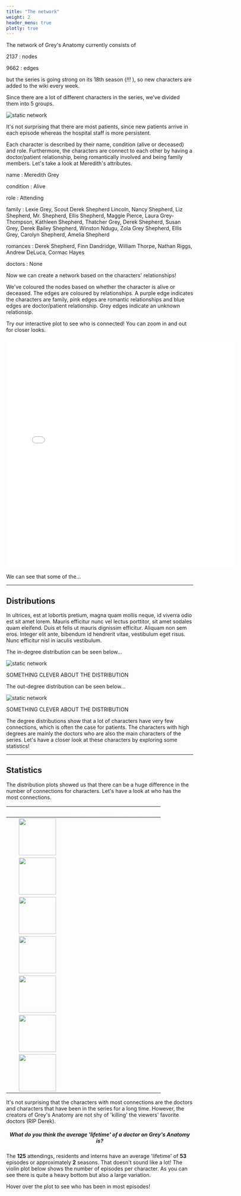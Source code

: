 ```yaml
---
title: "The network"
weight: 2
header_menu: true
plotly: true
---
```


The network of Grey's Anatomy currently consists of

2137
: nodes

9662
: edges

but the series is going strong on its 18th season (*!!!* ), so new characters are added to the wiki every week.

Since there are a lot of different characters in the series, we've divided them into 5 groups.

![static network](images/count.png)

It's not surprising that there are most patients, since new patients arrive in each episode whereas the hospital staff is more persistent.

Each character is described by their name, condition (alive or deceased) and role. Furthermore, the characters are connect to each other by having a doctor/patient relationship, being romantically involved and being family members. Let's take a look at Meredith's attributes.

name
: Meredith Grey

condition
: Alive

role
: Attending

family
: Lexie Grey, Scout Derek Shepherd Lincoln, Nancy Shepherd, Liz Shepherd, Mr. Shepherd, Ellis Shepherd, Maggie Pierce, Laura Grey-Thompson, Kathleen Shepherd, Thatcher Grey, Derek Shepherd, Susan Grey, Derek Bailey Shepherd, Winston Ndugu, Zola Grey Shepherd, Ellis Grey, Carolyn Shepherd, Amelia Shepherd

romances
: Derek Shepherd, Finn Dandridge, William Thorpe, Nathan Riggs, Andrew DeLuca, Cormac Hayes

doctors
: None

Now we can create a network based on the characters' relationships!

We've coloured the nodes based on whether the character is alive or deceased. The edges are coloured by relationships. A purple edge indicates the characters are family, pink edges are romantic relationships and blue edges are doctor/patient relationship. Grey edges indicate an unknown relationsip.

Try our interactive plot to see who is connected! You can zoom in and out for closer looks.

<div align="center">
    <iframe src="inter.html" sandbox="allow-same-origin allow-scripts" width=620px height=620px
    scrolling="no"
    seamless="seamless"
    frameborder="0"
     ></iframe>
</div>

We can see that some of the...

---

## Distributions

In ultrices, est at lobortis pretium, magna quam mollis neque, id viverra odio est sit amet lorem. Mauris efficitur nunc vel lectus porttitor, sit amet sodales quam eleifend. Duis et felis ut mauris dignissim efficitur. Aliquam non sem eros. Integer elit ante, bibendum id hendrerit vitae, vestibulum eget risus. Nunc efficitur nisl in iaculis vestibulum.

The in-degree distribution can be seen below...

![static network](images/in_degree.png)

SOMETHING CLEVER ABOUT THE DISTRIBUTION

The out-degree distribution can be seen below...

![static network](images/out_degree.png)

SOMETHING CLEVER ABOUT THE DISTRIBUTION

The degree distributions show that a lot of characters have very few connections, which is often the case for patients. The characters with high degrees are mainly the doctors who are also the main characters of the series. Let's have a closer look at these characters by exploring some statistics!

---

## Statistics

The distribution plots showed us that there can be a huge difference in the number of connections for characters. Let's have a look at who has the most connections.

<table style="color:white">
    <thead>
        <tr>
            <th style="color:white">#</th>
            <th>&nbsp;</th>
            <th style="color:white">Character</th>
            <th style="color:white">Connections</th>
            <th>&nbsp;</th>
        </tr>
    </thead>
    <tbody>
        <tr>
            <td style="background-color:rgba(0, 0, 0, 0);"> 1</td>
            <td style="background-color:rgba(0, 0, 0, 0);">
                <img src="images/mer.jpg" class="img_c" alt="Meredith" height="100">
            </td>
            <td style="background-color:rgba(0, 0, 0, 0);">Meredith Grey</td>
            <td style="background-color:rgba(0, 0, 0, 0);">381</td>
        </tr>
        <tr>
            <td style="background-color:rgba(0, 0, 0, 0);"> 2 </td>
            <td style="background-color:rgba(0, 0, 0, 0);">
                <img src="images/karev.jpg" class="img_c" alt="Karev" height="100">
            </td>
            <td style="background-color:rgba(0, 0, 0, 0);">Alex Karev</td>
            <td style="background-color:rgba(0, 0, 0, 0);">321</td>
        </tr>
        <tr>
            <td style="background-color:rgba(0, 0, 0, 0);"> 4 </td>
            <td style="background-color:rgba(0, 0, 0, 0);">
                <img src="images/bailey.jpg" class="img_c" alt="Miranda" height="100">
            </td>
            <td style="background-color:rgba(0, 0, 0, 0);">Miranda Bailey</td>
            <td style="background-color:rgba(0, 0, 0, 0);">319</td>
        </tr>
        <tr>
            <td style="background-color:rgba(0, 0, 0, 0);"> 3 </td>
            <td style="background-color:rgba(0, 0, 0, 0);">
                <img src="images/derek.jpg" class="img_c" alt="Derek" height="100">
            </td>
            <td style="background-color:rgba(0, 0, 0, 0);">Derek Shepherd</td>
            <td style="background-color:rgba(0, 0, 0, 0);">302</td>
        </tr>
         <tr>
            <td style="background-color:rgba(0, 0, 0, 0);"> 5 </td>
            <td style="background-color:rgba(0, 0, 0, 0);">
                <img src="images/yang.jpg" class="img_c" alt="Yang" height="100">
            </td>
            <td style="background-color:rgba(0, 0, 0, 0);">Cristina Yang</td>
            <td style="background-color:rgba(0, 0, 0, 0);">260</td>
        </tr>
         <tr>
            <td style="background-color:rgba(0, 0, 0, 0);"> 6 </td>
            <td style="background-color:rgba(0, 0, 0, 0);">
                <img src="images/richard.jpg" class="img_c" alt="Richard" height="100">
            </td>
            <td style="background-color:rgba(0, 0, 0, 0);">Richard Webber</td>
            <td style="background-color:rgba(0, 0, 0, 0);">252</td>
        </tr>
         <tr>
            <td style="background-color:rgba(0, 0, 0, 0);"> 7 </td>
            <td style="background-color:rgba(0, 0, 0, 0);">
                <img src="images/hunt.jpg" class="img_c" alt="Hunt" height="100">
            </td>
            <td style="background-color:rgba(0, 0, 0, 0);">Owen Hunt</td>
            <td style="background-color:rgba(0, 0, 0, 0);">237</td>
        </tr>
</table>

It's not surprising that the characters with most connections are the doctors and characters that have been in the series for a long time. However, the creators of Grey's Anatomy are not shy of 'killing' the viewers' favorite doctors (RIP Derek).

<div align="center">
    <h5> What do you think the average 'lifetime' of a doctor on Grey's Anatomy is? </h5>
</div>

The **125** attendings, residents and interns have an average 'lifetime' of **53** episodes or approximately **2** seasons. That doesn't sound like a lot! The violin plot below shows the number of episodes per character. As you can see there is quite a heavy bottom but also a large variation.

Hover over the plot to see who has been in most episodes!

<script src="https://cdn.plot.ly/plotly-latest.min.js"></script>
<div>                            <div id="743150af-f170-47c5-81a7-452a912f0176" class="plotly-graph-div" style="height:100%; width:600px;"></div>            <script type="text/javascript">                                    window.PLOTLYENV=window.PLOTLYENV || {};                                    if (document.getElementById("743150af-f170-47c5-81a7-452a912f0176")) {                    Plotly.newPlot(                        "743150af-f170-47c5-81a7-452a912f0176",                        [{"alignmentgroup":"True","box":{"visible":false},"hovertemplate":"<b>%{hovertext}</b><br><br>Count=%{y}<extra></extra>","hovertext":["Reed_Adamson","Teddy_Altman","Jackson_Avery","Miranda_Bailey","Kai_Bartley","Sam_Bello","Jeremy_Bennett","Naomi_Bennett","Sam_Bennett","Penelope_Blake","Lauren_Boswell","Ethan_Boyd","Hannah_Brody","Heather_Brooks","Preston_Burke","Leo_Byrider","Alana_Cahill","Julia_Canner","Walter_Carr","Paul_Castello","Marie_Cerone","James_Chee","Elizabeth_Chen","Claire_(Intern)","Cynthia_Cole","Isaac_Cross","Finn_Dandridge","Surgeon_Dave","Andrew_DeLuca","Carina_DeLuca","Vincenzo_DeLuca","Virginia_Dixon","Stephanie_Edwards","Lucy_Fields","Kevin_Fisher","Catherine_Fox","Cooper_Freedman","Lexie_Grey","Meredith_Grey","Graciella_Guzman","Erica_Hahn","Pierce_Halley","David_Hamilton","Sadie_Harris","Cormac_Hayes","Taryn_Helm","Nicole_Herman","Sydney_Heron","Megan_Hunt","Owen_Hunt","Intern_James","Alex_Karev","Jo_Wilson","April_Kepner","Reza_Khan","Nico_Kim","Dr._Knox","Tom_Koracick","Laura","Oliver_Lebackes","Michelle_Lin","Atticus_Lincoln","Intern_Lisa","Logan","Lucy","Graham_Maddox","Dani_Mandvi","Emma_Marling","Colin_Marlow","Nick_Marsh","Dr._McQueen","Dr._Milton","Eliza_Minnick","Addison_Forbes_Montgomery","Archer_Montgomery","Steve_Mostow","Leah_Murphy","Jason_Myers","Winston_Ndugu","Jim_Nelson","Megan_Nowland","George_OMalley","Alma_Ortiz","Sara_Ortiz","Casey_Parker","Darren_Parker","Daisy_Pepman","Charles_Percy","Zander_Perez","Andrew_Perkins","Morgan_Peterson","Maggie_Pierce","Dahlia_Qadri","Nathan_Riggs","Lauren_Riley","Arizona_Robbins","Shane_Ross","Vikram_Roy","Jeff_Russell","Connie_Ryan","Levi_Schmitt","Raj_Sen","Norman_Shales","Audrey_Shaw","Amelia_Shepherd","Derek_Shepherd","Blake_Simms","Mark_Sloan","Ryan_Spalding","Mitchell_Spencer","Paul_Stadler","Robert_Stark","Izzie_Stevens","Rebecca_Swender","Cecil_Taylor","Craig_Thomas","William_Thorpe","Callie_Torres","Mabel_Tseng","Violet_Turner","Michelle_Velez","Richard_Webber","Pete_Wilder","Katharine_Wyatt","Cristina_Yang"],"legendgroup":"","marker":{"color":"#636efa"},"name":"","offsetgroup":"","orientation":"v","points":"all","scalegroup":"True","showlegend":false,"x0":" ","xaxis":"x","y":[10,119,263,389,3,12,10,68,114,20,3,2,19,22,62,19,5,5,2,2,3,8,3,16,2,18,9,2,112,63,3,3,112,8,2,73,113,115,384,24,25,21,3,8,26,63,13,8,12,294,2,343,191,193,6,40,41,54,19,2,2,53,2,3,8,3,19,7,3,5,2,3,11,170,8,37,45,7,19,3,26,105,3,10,29,4,2,13,12,7,5,156,27,45,2,213,46,16,4,2,81,8,3,2,222,246,9,139,14,6,4,7,110,3,4,5,4,239,13,108,2,379,100,9,221],"y0":" ","yaxis":"y","type":"violin"}],                        {"font":{"color":"white"},"legend":{"tracegroupgap":0},"margin":{"t":60},"paper_bgcolor":"rgba(0, 0, 0, 0)","template":{"data":{"barpolar":[{"marker":{"line":{"color":"#E5ECF6","width":0.5},"pattern":{"fillmode":"overlay","size":10,"solidity":0.2}},"type":"barpolar"}],"bar":[{"error_x":{"color":"#2a3f5f"},"error_y":{"color":"#2a3f5f"},"marker":{"line":{"color":"#E5ECF6","width":0.5},"pattern":{"fillmode":"overlay","size":10,"solidity":0.2}},"type":"bar"}],"carpet":[{"aaxis":{"endlinecolor":"#2a3f5f","gridcolor":"white","linecolor":"white","minorgridcolor":"white","startlinecolor":"#2a3f5f"},"baxis":{"endlinecolor":"#2a3f5f","gridcolor":"white","linecolor":"white","minorgridcolor":"white","startlinecolor":"#2a3f5f"},"type":"carpet"}],"choropleth":[{"colorbar":{"outlinewidth":0,"ticks":""},"type":"choropleth"}],"contourcarpet":[{"colorbar":{"outlinewidth":0,"ticks":""},"type":"contourcarpet"}],"contour":[{"colorbar":{"outlinewidth":0,"ticks":""},"colorscale":[[0.0,"#0d0887"],[0.1111111111111111,"#46039f"],[0.2222222222222222,"#7201a8"],[0.3333333333333333,"#9c179e"],[0.4444444444444444,"#bd3786"],[0.5555555555555556,"#d8576b"],[0.6666666666666666,"#ed7953"],[0.7777777777777778,"#fb9f3a"],[0.8888888888888888,"#fdca26"],[1.0,"#f0f921"]],"type":"contour"}],"heatmapgl":[{"colorbar":{"outlinewidth":0,"ticks":""},"colorscale":[[0.0,"#0d0887"],[0.1111111111111111,"#46039f"],[0.2222222222222222,"#7201a8"],[0.3333333333333333,"#9c179e"],[0.4444444444444444,"#bd3786"],[0.5555555555555556,"#d8576b"],[0.6666666666666666,"#ed7953"],[0.7777777777777778,"#fb9f3a"],[0.8888888888888888,"#fdca26"],[1.0,"#f0f921"]],"type":"heatmapgl"}],"heatmap":[{"colorbar":{"outlinewidth":0,"ticks":""},"colorscale":[[0.0,"#0d0887"],[0.1111111111111111,"#46039f"],[0.2222222222222222,"#7201a8"],[0.3333333333333333,"#9c179e"],[0.4444444444444444,"#bd3786"],[0.5555555555555556,"#d8576b"],[0.6666666666666666,"#ed7953"],[0.7777777777777778,"#fb9f3a"],[0.8888888888888888,"#fdca26"],[1.0,"#f0f921"]],"type":"heatmap"}],"histogram2dcontour":[{"colorbar":{"outlinewidth":0,"ticks":""},"colorscale":[[0.0,"#0d0887"],[0.1111111111111111,"#46039f"],[0.2222222222222222,"#7201a8"],[0.3333333333333333,"#9c179e"],[0.4444444444444444,"#bd3786"],[0.5555555555555556,"#d8576b"],[0.6666666666666666,"#ed7953"],[0.7777777777777778,"#fb9f3a"],[0.8888888888888888,"#fdca26"],[1.0,"#f0f921"]],"type":"histogram2dcontour"}],"histogram2d":[{"colorbar":{"outlinewidth":0,"ticks":""},"colorscale":[[0.0,"#0d0887"],[0.1111111111111111,"#46039f"],[0.2222222222222222,"#7201a8"],[0.3333333333333333,"#9c179e"],[0.4444444444444444,"#bd3786"],[0.5555555555555556,"#d8576b"],[0.6666666666666666,"#ed7953"],[0.7777777777777778,"#fb9f3a"],[0.8888888888888888,"#fdca26"],[1.0,"#f0f921"]],"type":"histogram2d"}],"histogram":[{"marker":{"pattern":{"fillmode":"overlay","size":10,"solidity":0.2}},"type":"histogram"}],"mesh3d":[{"colorbar":{"outlinewidth":0,"ticks":""},"type":"mesh3d"}],"parcoords":[{"line":{"colorbar":{"outlinewidth":0,"ticks":""}},"type":"parcoords"}],"pie":[{"automargin":true,"type":"pie"}],"scatter3d":[{"line":{"colorbar":{"outlinewidth":0,"ticks":""}},"marker":{"colorbar":{"outlinewidth":0,"ticks":""}},"type":"scatter3d"}],"scattercarpet":[{"marker":{"colorbar":{"outlinewidth":0,"ticks":""}},"type":"scattercarpet"}],"scattergeo":[{"marker":{"colorbar":{"outlinewidth":0,"ticks":""}},"type":"scattergeo"}],"scattergl":[{"marker":{"colorbar":{"outlinewidth":0,"ticks":""}},"type":"scattergl"}],"scattermapbox":[{"marker":{"colorbar":{"outlinewidth":0,"ticks":""}},"type":"scattermapbox"}],"scatterpolargl":[{"marker":{"colorbar":{"outlinewidth":0,"ticks":""}},"type":"scatterpolargl"}],"scatterpolar":[{"marker":{"colorbar":{"outlinewidth":0,"ticks":""}},"type":"scatterpolar"}],"scatter":[{"marker":{"colorbar":{"outlinewidth":0,"ticks":""}},"type":"scatter"}],"scatterternary":[{"marker":{"colorbar":{"outlinewidth":0,"ticks":""}},"type":"scatterternary"}],"surface":[{"colorbar":{"outlinewidth":0,"ticks":""},"colorscale":[[0.0,"#0d0887"],[0.1111111111111111,"#46039f"],[0.2222222222222222,"#7201a8"],[0.3333333333333333,"#9c179e"],[0.4444444444444444,"#bd3786"],[0.5555555555555556,"#d8576b"],[0.6666666666666666,"#ed7953"],[0.7777777777777778,"#fb9f3a"],[0.8888888888888888,"#fdca26"],[1.0,"#f0f921"]],"type":"surface"}],"table":[{"cells":{"fill":{"color":"#EBF0F8"},"line":{"color":"white"}},"header":{"fill":{"color":"#C8D4E3"},"line":{"color":"white"}},"type":"table"}]},"layout":{"annotationdefaults":{"arrowcolor":"#2a3f5f","arrowhead":0,"arrowwidth":1},"autotypenumbers":"strict","coloraxis":{"colorbar":{"outlinewidth":0,"ticks":""}},"colorscale":{"diverging":[[0,"#8e0152"],[0.1,"#c51b7d"],[0.2,"#de77ae"],[0.3,"#f1b6da"],[0.4,"#fde0ef"],[0.5,"#f7f7f7"],[0.6,"#e6f5d0"],[0.7,"#b8e186"],[0.8,"#7fbc41"],[0.9,"#4d9221"],[1,"#276419"]],"sequential":[[0.0,"#0d0887"],[0.1111111111111111,"#46039f"],[0.2222222222222222,"#7201a8"],[0.3333333333333333,"#9c179e"],[0.4444444444444444,"#bd3786"],[0.5555555555555556,"#d8576b"],[0.6666666666666666,"#ed7953"],[0.7777777777777778,"#fb9f3a"],[0.8888888888888888,"#fdca26"],[1.0,"#f0f921"]],"sequentialminus":[[0.0,"#0d0887"],[0.1111111111111111,"#46039f"],[0.2222222222222222,"#7201a8"],[0.3333333333333333,"#9c179e"],[0.4444444444444444,"#bd3786"],[0.5555555555555556,"#d8576b"],[0.6666666666666666,"#ed7953"],[0.7777777777777778,"#fb9f3a"],[0.8888888888888888,"#fdca26"],[1.0,"#f0f921"]]},"colorway":["#636efa","#EF553B","#00cc96","#ab63fa","#FFA15A","#19d3f3","#FF6692","#B6E880","#FF97FF","#FECB52"],"font":{"color":"#2a3f5f"},"geo":{"bgcolor":"white","lakecolor":"white","landcolor":"#E5ECF6","showlakes":true,"showland":true,"subunitcolor":"white"},"hoverlabel":{"align":"left"},"hovermode":"closest","mapbox":{"style":"light"},"paper_bgcolor":"white","plot_bgcolor":"#E5ECF6","polar":{"angularaxis":{"gridcolor":"white","linecolor":"white","ticks":""},"bgcolor":"#E5ECF6","radialaxis":{"gridcolor":"white","linecolor":"white","ticks":""}},"scene":{"xaxis":{"backgroundcolor":"#E5ECF6","gridcolor":"white","gridwidth":2,"linecolor":"white","showbackground":true,"ticks":"","zerolinecolor":"white"},"yaxis":{"backgroundcolor":"#E5ECF6","gridcolor":"white","gridwidth":2,"linecolor":"white","showbackground":true,"ticks":"","zerolinecolor":"white"},"zaxis":{"backgroundcolor":"#E5ECF6","gridcolor":"white","gridwidth":2,"linecolor":"white","showbackground":true,"ticks":"","zerolinecolor":"white"}},"shapedefaults":{"line":{"color":"#2a3f5f"}},"ternary":{"aaxis":{"gridcolor":"white","linecolor":"white","ticks":""},"baxis":{"gridcolor":"white","linecolor":"white","ticks":""},"bgcolor":"#E5ECF6","caxis":{"gridcolor":"white","linecolor":"white","ticks":""}},"title":{"x":0.05},"xaxis":{"automargin":true,"gridcolor":"white","linecolor":"white","ticks":"","title":{"standoff":15},"zerolinecolor":"white","zerolinewidth":2},"yaxis":{"automargin":true,"gridcolor":"white","linecolor":"white","ticks":"","title":{"standoff":15},"zerolinecolor":"white","zerolinewidth":2}}},"violinmode":"group","width":600,"xaxis":{"anchor":"y","domain":[0.0,1.0]},"yaxis":{"anchor":"x","color":"white","domain":[0.0,1.0],"title":{"text":"Count"}}},                        {"responsive": true}                    )                };                            </script>        </div>

Wauw, Miranda Bailey has been in 389 episodes! That means she is the most appearing character in the Grey's Anatomy franchise.

The characters who has been in most episodes are also some of those who has the most connections, makes sense! The doctors often has a large number of connections because they have many patients.

<div align="center">
    <h5> Who do you think treats the most patients? And who is most unsuccesful in doing so? </h5>
</div>

Hover the mouse over the plot below to have a look at the stats!

<div align="center">
    <iframe src="treatment_chart.html" sandbox="allow-same-origin allow-scripts" width=700 height=680px
    scrolling="no"
    seamless="seamless"
    frameborder="0"
     ></iframe>
</div>

Meredith treats most patients throughout the series, which is expected. One might be surprised by the high no. of deceased patients during Derek's treaments considering his relative short lifetime in the show compared to Miranda and Meredith, who are the top two doctors in terms of lost patients.
Who would have guessed that Preston Burke scores significantly higher than the subsequent doctores in top 5 Patient Death Rate? Another interesting finding is that 3 out of 5 doctors with highest death rate are brain surgeons. Maybe this medical speciality has more critical cases?

---

The initial exploration of the data set has given us an overview of the network and the connections within it, the important characters of the series and some facts about them. The main characters are mostly doctors who has many connections because they treat a lot of patients. However, they also have a lot of connections with other hospital staff - some are family, others are romantic affairs...
